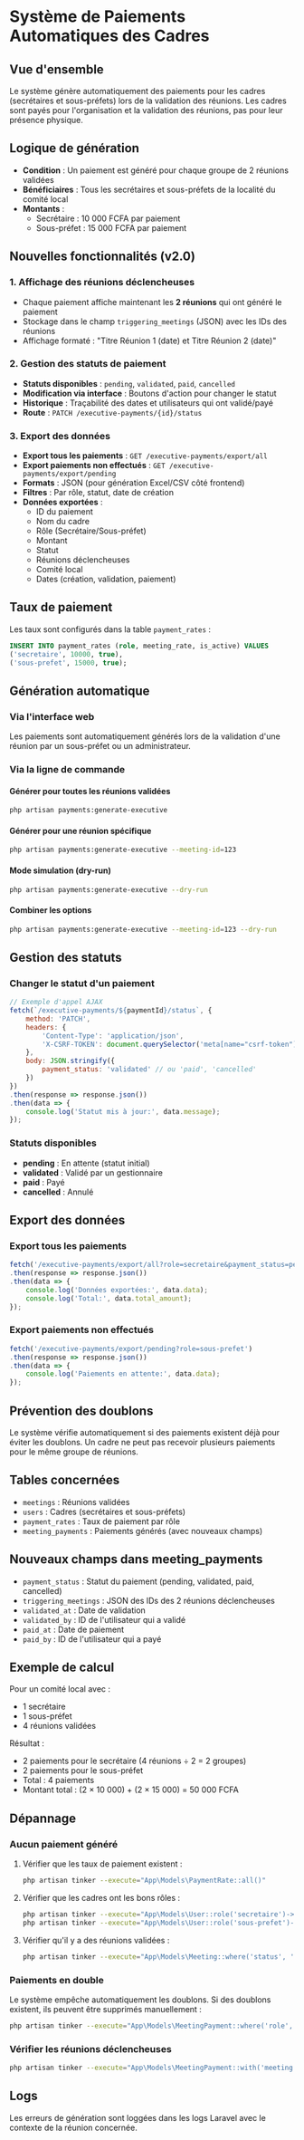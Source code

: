 # Système de Paiements Automatiques des Cadres

## Vue d'ensemble

Le système génère automatiquement des paiements pour les cadres (secrétaires et sous-préfets) lors de la validation des réunions. Les cadres sont payés pour l'organisation et la validation des réunions, pas pour leur présence physique.

## Logique de génération

- **Condition** : Un paiement est généré pour chaque groupe de 2 réunions validées
- **Bénéficiaires** : Tous les secrétaires et sous-préfets de la localité du comité local
- **Montants** :
  - Secrétaire : 10 000 FCFA par paiement
  - Sous-préfet : 15 000 FCFA par paiement

## Nouvelles fonctionnalités (v2.0)

### 1. Affichage des réunions déclencheuses
- Chaque paiement affiche maintenant les **2 réunions** qui ont généré le paiement
- Stockage dans le champ `triggering_meetings` (JSON) avec les IDs des réunions
- Affichage formaté : "Titre Réunion 1 (date) et Titre Réunion 2 (date)"

### 2. Gestion des statuts de paiement
- **Statuts disponibles** : `pending`, `validated`, `paid`, `cancelled`
- **Modification via interface** : Boutons d'action pour changer le statut
- **Historique** : Traçabilité des dates et utilisateurs qui ont validé/payé
- **Route** : `PATCH /executive-payments/{id}/status`

### 3. Export des données
- **Export tous les paiements** : `GET /executive-payments/export/all`
- **Export paiements non effectués** : `GET /executive-payments/export/pending`
- **Formats** : JSON (pour génération Excel/CSV côté frontend)
- **Filtres** : Par rôle, statut, date de création
- **Données exportées** :
  - ID du paiement
  - Nom du cadre
  - Rôle (Secrétaire/Sous-préfet)
  - Montant
  - Statut
  - Réunions déclencheuses
  - Comité local
  - Dates (création, validation, paiement)

## Taux de paiement

Les taux sont configurés dans la table `payment_rates` :

```sql
INSERT INTO payment_rates (role, meeting_rate, is_active) VALUES
('secretaire', 10000, true),
('sous-prefet', 15000, true);
```

## Génération automatique

### Via l'interface web

Les paiements sont automatiquement générés lors de la validation d'une réunion par un sous-préfet ou un administrateur.

### Via la ligne de commande

#### Générer pour toutes les réunions validées

```bash
php artisan payments:generate-executive
```

#### Générer pour une réunion spécifique

```bash
php artisan payments:generate-executive --meeting-id=123
```

#### Mode simulation (dry-run)

```bash
php artisan payments:generate-executive --dry-run
```

#### Combiner les options

```bash
php artisan payments:generate-executive --meeting-id=123 --dry-run
```

## Gestion des statuts

### Changer le statut d'un paiement

```javascript
// Exemple d'appel AJAX
fetch(`/executive-payments/${paymentId}/status`, {
    method: 'PATCH',
    headers: {
        'Content-Type': 'application/json',
        'X-CSRF-TOKEN': document.querySelector('meta[name="csrf-token"]').content
    },
    body: JSON.stringify({
        payment_status: 'validated' // ou 'paid', 'cancelled'
    })
})
.then(response => response.json())
.then(data => {
    console.log('Statut mis à jour:', data.message);
});
```

### Statuts disponibles

- **pending** : En attente (statut initial)
- **validated** : Validé par un gestionnaire
- **paid** : Payé
- **cancelled** : Annulé

## Export des données

### Export tous les paiements

```javascript
fetch('/executive-payments/export/all?role=secretaire&payment_status=pending')
.then(response => response.json())
.then(data => {
    console.log('Données exportées:', data.data);
    console.log('Total:', data.total_amount);
});
```

### Export paiements non effectués

```javascript
fetch('/executive-payments/export/pending?role=sous-prefet')
.then(response => response.json())
.then(data => {
    console.log('Paiements en attente:', data.data);
});
```

## Prévention des doublons

Le système vérifie automatiquement si des paiements existent déjà pour éviter les doublons. Un cadre ne peut pas recevoir plusieurs paiements pour le même groupe de réunions.

## Tables concernées

- `meetings` : Réunions validées
- `users` : Cadres (secrétaires et sous-préfets)
- `payment_rates` : Taux de paiement par rôle
- `meeting_payments` : Paiements générés (avec nouveaux champs)

## Nouveaux champs dans meeting_payments

- `payment_status` : Statut du paiement (pending, validated, paid, cancelled)
- `triggering_meetings` : JSON des IDs des 2 réunions déclencheuses
- `validated_at` : Date de validation
- `validated_by` : ID de l'utilisateur qui a validé
- `paid_at` : Date de paiement
- `paid_by` : ID de l'utilisateur qui a payé

## Exemple de calcul

Pour un comité local avec :
- 1 secrétaire
- 1 sous-préfet
- 4 réunions validées

Résultat :
- 2 paiements pour le secrétaire (4 réunions ÷ 2 = 2 groupes)
- 2 paiements pour le sous-préfet
- Total : 4 paiements
- Montant total : (2 × 10 000) + (2 × 15 000) = 50 000 FCFA

## Dépannage

### Aucun paiement généré

1. Vérifier que les taux de paiement existent :
   ```bash
   php artisan tinker --execute="App\Models\PaymentRate::all()"
   ```

2. Vérifier que les cadres ont les bons rôles :
   ```bash
   php artisan tinker --execute="App\Models\User::role('secretaire')->count()"
   php artisan tinker --execute="App\Models\User::role('sous-prefet')->count()"
   ```

3. Vérifier qu'il y a des réunions validées :
   ```bash
   php artisan tinker --execute="App\Models\Meeting::where('status', 'validated')->count()"
   ```

### Paiements en double

Le système empêche automatiquement les doublons. Si des doublons existent, ils peuvent être supprimés manuellement :

```bash
php artisan tinker --execute="App\Models\MeetingPayment::where('role', 'secretaire')->delete()"
```

### Vérifier les réunions déclencheuses

```bash
php artisan tinker --execute="App\Models\MeetingPayment::with('meeting')->get()->each(function(\$p) { echo 'Paiement ' . \$p->id . ': ' . json_encode(\$p->triggering_meetings) . PHP_EOL; });"
```

## Logs

Les erreurs de génération sont loggées dans les logs Laravel avec le contexte de la réunion concernée. 